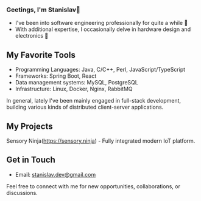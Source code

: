 ### Geetings, I'm Stanislav🖖

- I've been into software engineering professionally for quite a while 💾
- With additional expertise, I occasionally delve in hardware design and electronics 🤖

## My Favorite Tools

- Programming Languages: Java, C/C++, Perl, JavaScript/TypeScript
- Frameworks: Spring Boot, React
- Data management systems: MySQL, PostgreSQL
- Infrastructure: Linux, Docker, Nginx, RabbitMQ

In general, lately I've been mainly engaged in full-stack development, building various kinds of distributed client-server applications.

## My Projects

Sensory Ninja(https://sensory.ninja) - Fully integrated modern IoT platform.

## Get in Touch

- Email: [stanislav.dev@gmail.com](mailto:stanislav.dev@gmail.com)

Feel free to connect with me for new opportunities, collaborations, or discussions. 

<!--
**stanislav-antonov/stanislav-antonov** is a ✨ _special_ ✨ repository because its `README.md` (this file) appears on your GitHub profile.

Here are some ideas to get you started:

- 🔭 I’m currently working on ...
- 🌱 I’m currently learning ...
- 👯 I’m looking to collaborate on ...
- 🤔 I’m looking for help with ...
- 💬 Ask me about ...
- 📫 How to reach me: ...
- 😄 Pronouns: ...
- ⚡ Fun fact: ...
-->
